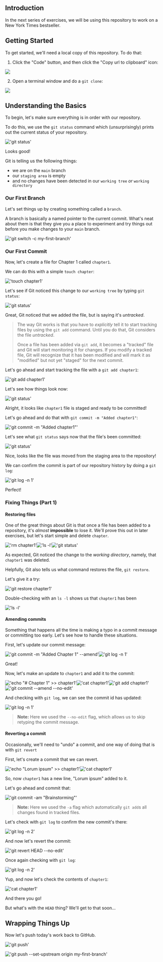 ## Introduction

In the next series of exercises, we will be using this repository to work on a New York Times bestseller.

## Getting Started

To get started, we'll need a local copy of this repository.  To do that:

1. Click the "Code" button, and then click the "Copy url to clipboard" icon:

![](/images/image-9.png)

2. Open a terminal window and do a `git clone`:

![](/images/image-10.png)

## Understanding the Basics

To begin, let's make sure everything is in order with our repository.

To do this, we use the `git status` command which (unsurprisingly) prints out the current status of your repository.

<!--
```shellSession
$ git status
```
 -->

!['git status'](/images/1-step-shell-0.svg)



Looks good!

Git is telling us the following things:

* we are on the `main` branch
* our `staging area` is empty
* and no changes have been detected in our `working tree` *or* `working directory`

### Our First Branch

Let's set things up by creating something called a `branch`.

A branch is basically a named pointer to the current commit.  What's neat about them is that they give you a place to experiment and try things out before you make changes to your `main` branch.

<!--
```shellSession
$ git switch -c my-first-branch
```
 -->

!['git switch -c my-first-branch'](/images/1-step-shell-1.svg)

### Our First Commit

Now, let's create a file for Chapter 1 called `chapter1`.

We can do this with a simple `touch chapter`:

<!--
```shellSession
$ touch chapter1
```
 -->

!['touch chapter1'](/images/1-step-shell-2.svg)

Let's see if Git noticed this change to our `working tree` by typing `git status`:

<!--
```shellSession
$ git status
```
-->

!['git status'](/images/1-step-shell-3.svg)

Great, Git noticed that we added the file, but is saying it's *untracked*.

> The way Git works is that you have to *explicitly* tell it to start tracking files by using the `git add` command.  Until you do that, Git considers the file *untracked*.
>
> Once a file has been added via `git add`, it becomes a "tracked" file and Git will start monitoring it for changes. If you modify a tracked file, Git will recognize that it has been modified and will mark it as "modified" but not yet "staged" for the next commit.

Let's go ahead and start tracking the file with a `git add chapter1`:

<!--
```shellSession
$ git add chapter1
```
-->

!['git add chapter1'](/images/1-step-shell-4.svg)

Let's see how things look now:

<!--
```shellSession
$ git status
```
-->

!['git status'](/images/1-step-shell-5.svg)

Alright, it looks like `chapter1` file is staged and ready to be committed!

Let's go ahead and do that with `git commit -m "Added chapter1"`:

<!--
```shellSession
$ git commit -m "Added chapter1"
```
-->

!['git commit -m "Added chapter1"'](/images/1-step-shell-6.svg)

Let's see what `git status` says now that the file's been committed:

<!--
```shellSession
$ git status
```
-->

!['git status'](/images/1-step-shell-7.svg)

Nice, looks like the file was moved from the staging area to the repository!

We can confirm the commit is part of our repository history by doing a `git log`:

<!--
```shellSession
$ git log -n 1
```
-->

!['git log -n 1'](/images/1-step-shell-8.svg)

Perfect!

### Fixing Things (Part 1)

#### Restoring files

One of the great things about Git is that once a file has been added to a repository, it's *almost* **impossible** to lose it.  We'll prove this out in later exercises, but let's start simple and delete `chapter`.

<!--
```shellSession
$ rm chapter1

$ ls -l

$ git status
```
-->

!['rm chapter1'](/images/1-step-shell-9.svg)!['ls -l'](/images/1-step-shell-10.svg)!['git status'](/images/1-step-shell-11.svg)

As expected, Git noticed the change to the *working directory*, namely, that `chapter1` was deleted.

Helpfully, Git also tells us what command restores the file, `git restore`.

Let's give it a try:

<!--
```shellSession
$ git restore chapter1
```
-->

!['git restore chapter1'](/images/1-step-shell-12.svg)

Double-checking with an `ls -l` shows us that `chapter1` has been

<!--
```shellSession
$ ls -l
```
-->

!['ls -l'](/images/1-step-shell-13.svg)

#### Amending commits

Something that happens all the time is making a typo in a commit message or committing too early.  Let's see how to handle these situations.

First, let's update our commit message:

<!--
```shellSession
$ git commit -m "Added Chapter 1" --amend

$ git log -n 1
```
-->

!['git commit -m "Added Chapter 1" --amend'](/images/1-step-shell-14.svg)!['git log -n 1'](/images/1-step-shell-15.svg)

Great!

Now, let's make an update to `chapter1` and add it to the commit:

<!--
```shellSession
$ echo "# Chapter 1" >> chapter1

$ cat chapter1

$ git add chapter1
$ git commit --amend --no-edit
```
-->

!['echo "# Chapter 1" >> chapter1'](/images/1-step-shell-16.svg)!['cat chapter1'](/images/1-step-shell-17.svg)!['git add chapter1'](/images/1-step-shell-18.svg)!['git commit --amend --no-edit'](/images/1-step-shell-19.svg)

And checking with `git log`, we can see the commit id has updated:

<!--
```shellSession
$ git log -n 1
```
-->

!['git log -n 1'](/images/1-step-shell-20.svg)

> **Note:** Here we used the `--no-edit` flag, which allows us to skip retyping the commit message.

#### Reverting a commit

Occasionally, we'll need to "undo" a commit, and one way of doing that is with `git revert`

First, let's create a commit that we can revert.

<!--
```shellSession
$ echo "Lorum ipsum" >> chapter1

$ cat chapter1
```
-->

!['echo "Lorum ipsum" >> chapter1'](/images/1-step-shell-21.svg)!['cat chapter1'](/images/1-step-shell-22.svg)

So, now `chapter1` has a new line, "Lorum ipsum" added to it.

Let's go ahead and commit that:

<!--
```shellSession
$ git commit -am "Brainstorming"
```
-->

!['git commit -am "Brainstorming"'](/images/1-step-shell-23.svg)

> **Note:** Here we used the `-a` flag which automatically `git add`s all changes found in tracked files.

Let's check with `git log` to confirm the new commit's there:

<!--
```shellSession
$ git log -n 2
```
-->

!['git log -n 2'](/images/1-step-shell-24.svg)

And now let's revert the commit:

<!--
```shellSession
$ git revert HEAD --no-edit
```
-->

!['git revert HEAD --no-edit'](/images/1-step-shell-25.svg)

Once again checking with `git log`:

<!--
```shellSession
$ git log -n 2
```
-->

!['git log -n 2'](/images/1-step-shell-26.svg)

Yup, and now let's check the contents of `chapter1`:

<!--
```shellSession
$ cat chapter1
```
-->

!['cat chapter1'](/images/1-step-shell-27.svg)

And there you go!

But what's with the `HEAD` thing?  We'll get to that soon...

## Wrapping Things Up

Now let's push today's work back to GitHub.

<!--
```shellSession
$ git push
```
-->

!['git push'](/images/1-step-shell-28.svg)

<!--
```shellSession
$ git push --set-upstream origin my-first-branch
```
-->

!['git push --set-upstream origin my-first-branch'](/images/1-step-shell-29.svg)
